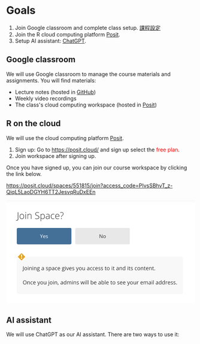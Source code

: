 # Goals

1. Join Google classroom and complete class setup. [課程設定](https://classroom.google.com/c/NzExNTI0NzkxOTM1/m/NzA1ODIzMzgyNTA3/details)
2. Join the R cloud computing platform [Posit](https://posit.cloud).
3. Setup AI assistant: [ChatGPT](https://chatgpt.com/).

## Google classroom

We will use Google classroom to manage the course materials and assignments. You will find materials:

- Lecture notes (hosted in [GitHub](https://github.com))
- Weekly video recordings
- The class's cloud computing workspace (hosted in [Posit](https://posit.cloud/))

## R on the cloud

We will use the cloud computing platform [Posit](https://posit.cloud/).

1. Sign up: Go to <https://posit.cloud/> and sign up select the <span style="color:red">free plan</span>.
2. Join workspace after signing up.

Once you have signed up, you can join our course workspace by clicking the link below.

<https://posit.cloud/spaces/551815/join?access_code=PlvsSBhvT_z-QiqL5LaoDGYH6TT2JesvqRuDxEEn>

![](../img/2024-02-29-17-30-37.png)

## AI assistant

We will use ChatGPT as our AI assistant. There are two ways to use it:
